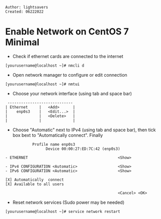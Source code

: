 ```
Author: lightsavers
Created: 06222022
```

# Enable Network on CentOS 7 Minimal

 - Check if ethernet cards are connected to the internet
```
[yourusername@localhost ~]# nmcli d
```

 - Open network manager to configure or edit connection
```
[yourusername@localhost ~]# nmtui
```

 - Choose your network interface (using tab and space bar)
```
 -----------------------------
| Ethernet     |   <Add>      |
|	 enp0s3    |   <Edit...>  |
|	           |   <Delete>   |
|              |              |

```

 - Choose "Automatic" next to IPv4 (using tab and space bar), then tick box bext to "Automatically connect". Finally <OK>
```
            Profile name enp0s3
			      Device 00:00:27:ED:7C:42 (enp0s3) 

- ETHERNET                                        <Show>

- IPv4 CONFIGURATION <Automatic>                  <Show>
- IPv6 CONFIGURATION <Automatic>                  <Show>

[X] Automatically  connect
[X] Available to all users

                                                  <Cancel> <OK>

```

 - Reset network services (Sudo power may be needed)
```
[yourusername@localhost ~]# service network restart
```



